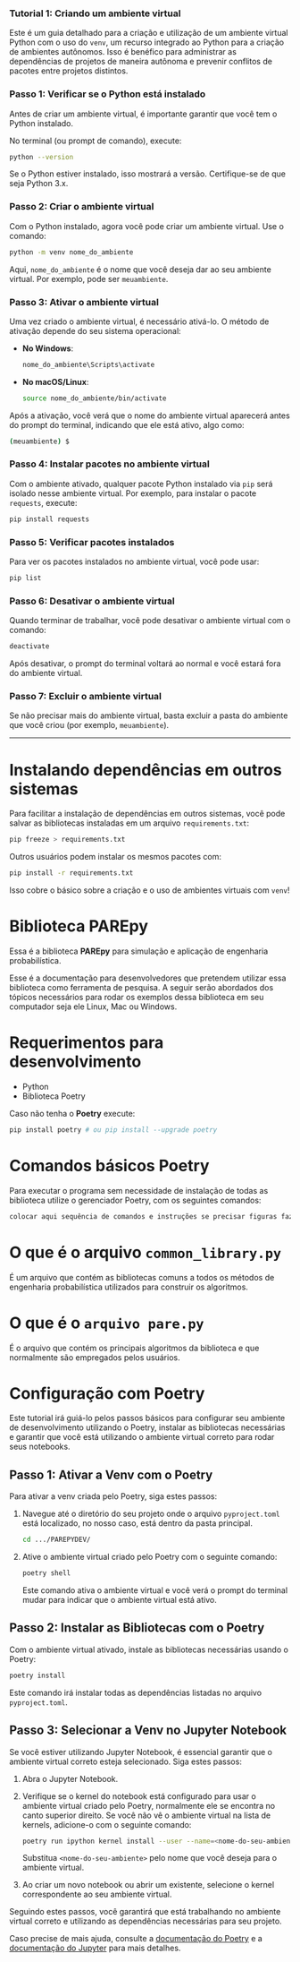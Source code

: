 ### Tutorial 1: Criando um ambiente virtual

Este é um guia detalhado para a criação e utilização de um ambiente virtual Python com o uso do `venv`, um recurso integrado ao Python para a criação de ambientes autônomos. Isso é benéfico para administrar as dependências de projetos de maneira autônoma e prevenir conflitos de pacotes entre projetos distintos. 

### Passo 1: Verificar se o Python está instalado
Antes de criar um ambiente virtual, é importante garantir que você tem o Python instalado.

No terminal (ou prompt de comando), execute:

```bash
python --version
```

Se o Python estiver instalado, isso mostrará a versão. Certifique-se de que seja Python 3.x.

### Passo 2: Criar o ambiente virtual
Com o Python instalado, agora você pode criar um ambiente virtual. Use o comando:

```bash
python -m venv nome_do_ambiente
```

Aqui, `nome_do_ambiente` é o nome que você deseja dar ao seu ambiente virtual. Por exemplo, pode ser `meuambiente`.

### Passo 3: Ativar o ambiente virtual
Uma vez criado o ambiente virtual, é necessário ativá-lo. O método de ativação depende do seu sistema operacional:

* **No Windows**:
  ```bash
  nome_do_ambiente\Scripts\activate
  ```

* **No macOS/Linux**:
  ```bash
  source nome_do_ambiente/bin/activate
  ```

Após a ativação, você verá que o nome do ambiente virtual aparecerá antes do prompt do terminal, indicando que ele está ativo, algo como:

```bash
(meuambiente) $
```

### Passo 4: Instalar pacotes no ambiente virtual
Com o ambiente ativado, qualquer pacote Python instalado via `pip` será isolado nesse ambiente virtual. Por exemplo, para instalar o pacote `requests`, execute:

```bash
pip install requests
```

### Passo 5: Verificar pacotes instalados
Para ver os pacotes instalados no ambiente virtual, você pode usar:

```bash
pip list
```

### Passo 6: Desativar o ambiente virtual
Quando terminar de trabalhar, você pode desativar o ambiente virtual com o comando:

```bash
deactivate
```

Após desativar, o prompt do terminal voltará ao normal e você estará fora do ambiente virtual.

### Passo 7: Excluir o ambiente virtual
Se não precisar mais do ambiente virtual, basta excluir a pasta do ambiente que você criou (por exemplo, `meuambiente`).

---

# Instalando dependências em outros sistemas

Para facilitar a instalação de dependências em outros sistemas, você pode salvar as bibliotecas instaladas em um arquivo `requirements.txt`:

  ```bash
  pip freeze > requirements.txt
  ```

  Outros usuários podem instalar os mesmos pacotes com:

  ```bash
  pip install -r requirements.txt
  ```


Isso cobre o básico sobre a criação e o uso de ambientes virtuais com `venv`!


# Biblioteca PAREpy

Essa é a biblioteca **PAREpy** para simulação e aplicação de engenharia probabilística. 
   
Esse é a documentação para desenvolvedores que pretendem utilizar essa biblioteca como ferramenta de pesquisa. A seguir serão abordados dos tópicos necessários para rodar os exemplos dessa biblioteca em seu computador seja ele Linux, Mac ou Windows.

# Requerimentos para desenvolvimento

- Python  
- Biblioteca Poetry

Caso não tenha o **Poetry** execute:

```python
pip install poetry # ou pip install --upgrade poetry 
```

# Comandos básicos Poetry

Para executar o programa sem necessidade de instalação de todas as biblioteca utilize o gerenciador Poetry, com os seguintes comandos:

```python
colocar aqui sequência de comandos e instruções se precisar figuras faz um gifezinho aqui para o pessoal ver vc mexendo
```

# O que é o arquivo ```common_library.py```

É um arquivo que contém as bibliotecas comuns a todos os métodos de engenharia probabilística utilizados para construir os algoritmos.

# O que é o ```arquivo pare.py```

É o arquivo que contém os principais algoritmos da biblioteca e que normalmente são empregados pelos usuários.


# Configuração com Poetry

Este tutorial irá guiá-lo pelos passos básicos para configurar seu ambiente de desenvolvimento utilizando o Poetry, instalar as bibliotecas necessárias e garantir que você está utilizando o ambiente virtual correto para rodar seus notebooks.

## Passo 1: Ativar a Venv com o Poetry

Para ativar a venv criada pelo Poetry, siga estes passos:

1. Navegue até o diretório do seu projeto onde o arquivo `pyproject.toml` está localizado, no nosso caso, está dentro da pasta principal.

   ```bash
   cd .../PAREPYDEV/
   ```

2. Ative o ambiente virtual criado pelo Poetry com o seguinte comando:

   ```bash
   poetry shell
   ```

   Este comando ativa o ambiente virtual e você verá o prompt do terminal mudar para indicar que o ambiente virtual está ativo.

## Passo 2: Instalar as Bibliotecas com o Poetry

Com o ambiente virtual ativado, instale as bibliotecas necessárias usando o Poetry:

```bash
poetry install
```

Este comando irá instalar todas as dependências listadas no arquivo `pyproject.toml`.

## Passo 3: Selecionar a Venv no Jupyter Notebook

Se você estiver utilizando Jupyter Notebook, é essencial garantir que o ambiente virtual correto esteja selecionado. Siga estes passos:

1. Abra o Jupyter Notebook.

2. Verifique se o kernel do notebook está configurado para usar o ambiente virtual criado pelo Poetry, normalmente ele se encontra no canto superior direito. Se você não vê o ambiente virtual na lista de kernels, adicione-o com o seguinte comando:

   ```bash
   poetry run ipython kernel install --user --name=<nome-do-seu-ambiente> --display-name "Python (venv)"
   ```

   Substitua `<nome-do-seu-ambiente>` pelo nome que você deseja para o ambiente virtual.

3. Ao criar um novo notebook ou abrir um existente, selecione o kernel correspondente ao seu ambiente virtual.

Seguindo estes passos, você garantirá que está trabalhando no ambiente virtual correto e utilizando as dependências necessárias para seu projeto.

Caso precise de mais ajuda, consulte a [documentação do Poetry](https://python-poetry.org/docs/) e a [documentação do Jupyter](https://jupyter.org/documentation) para mais detalhes.
